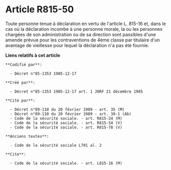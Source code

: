 # Article R815-50

Toute personne tenue à déclaration en vertu de l'article L. 815-16 et, dans le cas où la déclaration incombe à une personne
morale, la ou les personnes chargées de son administration ou de sa direction sont passibles d'une amende prévue pour les
contraventions de 4ème classe par titulaire d'un avantage de vieillesse pour lequel la déclaration n'a pas été fournie.

**Liens relatifs à cet article**

	**Codifié par**:

	  - Décret n°85-1353 1985-12-17

	**Créé par**:

	  - Décret n°85-1353 1985-12-17 art. 1 JORF 21 décembre 1985

	**Cité par**:

	  - Décret n°89-110 du 20 février 1989 - art. 35 (M)
	  - Décret n°89-110 du 20 février 1989 - art. 38-1 (Ab)
	  - Code de la sécurité sociale. - art. R815-24 (M)
	  - Code de la sécurité sociale. - art. R815-54 (V)
	  - Code de la sécurité sociale. - art. R815-78 (V)

	**Anciens textes**:

	  - Code de la sécurité sociale L701 al. 2

	**Cite**:

	  - Code de la sécurité sociale. - art. L815-16 (M)

